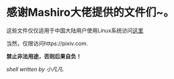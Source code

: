 # 感谢Mashiro大佬提供的文件们~。


这些文件仅仅适用于中国大陆用户使用Linux系统访问[这里](https://Pixiv.com) 


当然，仅限访问https://pixiv.com.


**禁止非法用途，否则后果自负！**


*shell written by 小凡凡.*

